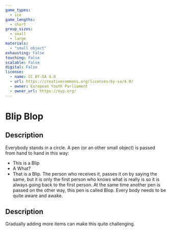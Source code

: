 ```yaml
---
game_types:
  - ice
game_lengths:
  - short
group_sizes:
  - small
  - large
materials:
  - "small object"
exhausting: False
touching: False
scalable: False
digital: False
license:
  - name: CC BY-SA 4.0
  - url: https://creativecommons.org/licenses/by-sa/4.0/
  - owner: European Youth Parliament
  - owner_url: https://eyp.org/
---
```

# Blip Blop

## Description
Everybody stands in a circle. A pen (or an other small object) is passed from hand to hand in this way:
- This is a Blip
- A What?
- That is a Blip.
The person who receives it, passes it on by saying the same, but it is only the first person who knows what is really is so it is always going back to the first person. At the same time another pen is passed on the other way, this pen is called Blop. Every body needs to be quite aware and awake.

## Description
Gradually adding more items can make this quite challenging.
